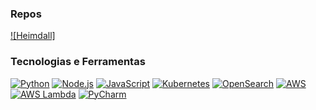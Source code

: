 ### Repos
[![Heimdall]]([https://www.python.org/](https://github.com/Hotmart-Org/heimdall))

### Tecnologias e Ferramentas

[![Python](https://img.shields.io/badge/Python-3776AB?style=for-the-badge&logo=python&logoColor=white)](https://www.python.org/)
[![Node.js](https://img.shields.io/badge/Node.js-339933?style=for-the-badge&logo=node.js&logoColor=white)](https://nodejs.org/)
[![JavaScript](https://img.shields.io/badge/JavaScript-F7DF1E?style=for-the-badge&logo=javascript&logoColor=black)](https://developer.mozilla.org/en-US/docs/Web/JavaScript)
[![Kubernetes](https://img.shields.io/badge/Kubernetes-326CE5?style=for-the-badge&logo=kubernetes&logoColor=white)](https://kubernetes.io/)
[![OpenSearch](https://img.shields.io/badge/OpenSearch-005C85?style=for-the-badge&logo=opensearch&logoColor=white)](https://opensearch.org/)
[![AWS](https://img.shields.io/badge/AWS-232F3E?style=for-the-badge&logo=amazon-aws&logoColor=white)](https://aws.amazon.com/)
[![AWS Lambda](https://img.shields.io/badge/AWS%20Lambda-FF9900?style=for-the-badge&logo=awslambda&logoColor=white)](https://aws.amazon.com/lambda/)
[![PyCharm](https://img.shields.io/badge/PyCharm-000000?style=for-the-badge&logo=pycharm&logoColor=white)](https://www.jetbrains.com/pycharm/)
